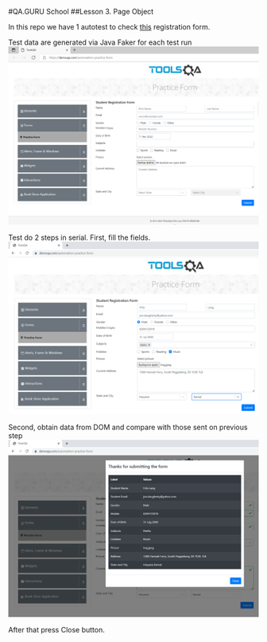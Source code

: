 #QA.GURU School
##Lesson 3. Page Object

In this repo we have 1 autotest to check [this](https://demoqa.com/automation-practice-form) registration form. 

Test data are generated via Java Faker for each test run 
![Regustration Form Under Test](src/test/resources/form.png)


Test do 2 steps in serial. First, fill the fields. 
![1st_step](src/test/resources/1st.png)


Second, obtain data from DOM and compare with those sent on previous step
![2nd_step](src/test/resources/2nd.png)


After that press Close button.